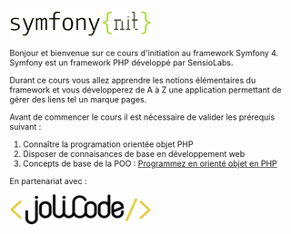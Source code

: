![logo symfony{nit}](docs/assets/img/logo_symfony_nit.jpg)

Bonjour et bienvenue sur ce cours d'initiation au framework Symfony 4.
<br>
Symfony est un framework PHP développé par SensioLabs.

Durant ce cours vous allez apprendre les notions élémentaires du framework et vous développerez de A à Z une application permettant de gérer des liens tel un marque pages.
<br>

Avant de commencer le cours il est nécessaire de valider les prérequis suivant :
1. Connaître la programation orientée objet PHP
2. Disposer de connaisances de base en développement web
3. Concepts de base de la POO : [Programmez en orienté objet en PHP](https://openclassrooms.com/fr/courses/1665806-programmez-en-oriente-objet-en-php)

En partenariat avec :
<br>

![logo symfony{nit}](docs/assets/img/logo_jolicode.jpg)
